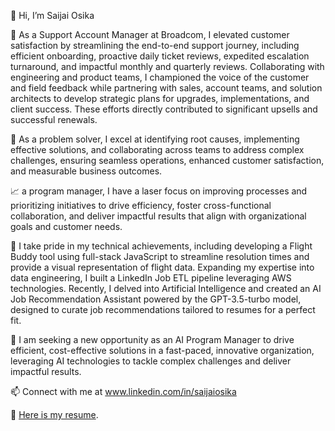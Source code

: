 👋 Hi, I’m Saijai Osika
  
🤝 As a Support Account Manager at Broadcom, I elevated customer satisfaction by streamlining the end-to-end support journey, including efficient onboarding, proactive daily ticket reviews, expedited escalation turnaround, and impactful monthly and quarterly reviews. Collaborating with engineering and product teams, I championed the voice of the customer and field feedback while partnering with sales, account teams, and solution architects to develop strategic plans for upgrades, implementations, and client success. These efforts directly contributed to significant upsells and successful renewals.
  
🌱 As a problem solver, I excel at identifying root causes, implementing effective solutions, and collaborating across teams to address complex challenges, ensuring seamless operations, enhanced customer satisfaction, and measurable business outcomes.
  
📈 a program manager, I have a laser focus on improving processes and prioritizing initiatives to drive efficiency, foster cross-functional collaboration, and deliver impactful results that align with organizational goals and customer needs.
  
💞️ I take pride in my technical achievements, including developing a Flight Buddy tool using full-stack JavaScript to streamline resolution times and provide a visual representation of flight data. Expanding my expertise into data engineering, I built a LinkedIn Job ETL pipeline leveraging AWS technologies. Recently, I delved into Artificial Intelligence and created an AI Job Recommendation Assistant powered by the GPT-3.5-turbo model, designed to curate job recommendations tailored to resumes for a perfect fit.
  
👀 I am seeking a new opportunity as an AI Program Manager to drive efficient, cost-effective solutions in a fast-paced, innovative organization, leveraging AI technologies to tackle complex challenges and deliver impactful results. 
  
📫 Connect with me at www.linkedin.com/in/saijaiosika
  
📄 [Here is my resume](Saijai_Osika_Resume.pdf). 
<!---
sosika/sosika is a ✨ special ✨ repository because its `README.md` (this file) appears on your GitHub profile.
You can click the Preview link to take a look at your changes.
--->
